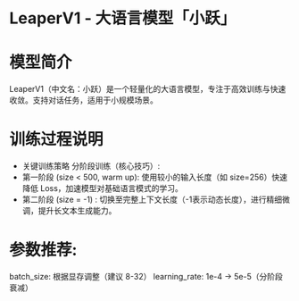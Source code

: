 # LeaperV1 - 大语言模型「小跃」

# 模型简介
LeaperV1​（中文名：小跃）是一个轻量化的大语言模型，专注于高效训练与快速收敛。支持对话任务，适用于小规模场景。

# 训练过程说明
- 关键训练策略
  ​分阶段训练​（核心技巧）:
- 第一阶段 (size < 500, warm up):
  使用较小的输入长度（如 size=256）快速降低 Loss，加速模型对基础语言模式的学习。
- ​第二阶段 (size = -1) :
  切换至完整上下文长度（-1表示动态长度），进行精细微调，提升长文本生成能力。

# ​参数推荐:
batch_size: 根据显存调整（建议 8-32）
learning_rate: 1e-4 → 5e-5（分阶段衰减）